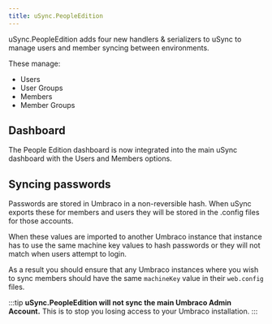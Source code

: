 ```yaml
---
title: uSync.PeopleEdition
---
```


uSync.PeopleEdition adds four new handlers & serializers to uSync to manage users and member syncing between environments. 

These manage:

- Users
- User Groups
- Members
- Member Groups


## Dashboard

The People Edition dashboard is now integrated into the main uSync dashboard with the Users and Members options. 

## Syncing passwords

Passwords are stored in Umbraco in a non-reversible hash. When uSync exports these for members and users they will be stored in the .config files for those accounts. 

When these values are imported to another Umbraco instance that instance has to use the same machine key values to hash passwords or they will not match when users attempt to login. 

As a result you should ensure that any Umbraco instances where you wish to sync members should have the same `machineKey` value in their `web.config` files.

:::tip
**uSync.PeopleEdition will not sync the main Umbraco Admin Account.** This is to stop you losing access to your Umbraco installation.
:::